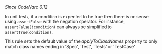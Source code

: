
*Since CodeNarc 0.12*

In unit tests, if a condition is expected to be true then there is no sense using `assertFalse` with the negation operator.
For instance, `assertFalse(!condition)` can always be simplified to `assertTrue(condition)`.

This rule sets the default value of the *applyToClassNames* property to only match class names
ending in 'Spec', 'Test', 'Tests' or 'TestCase'.


